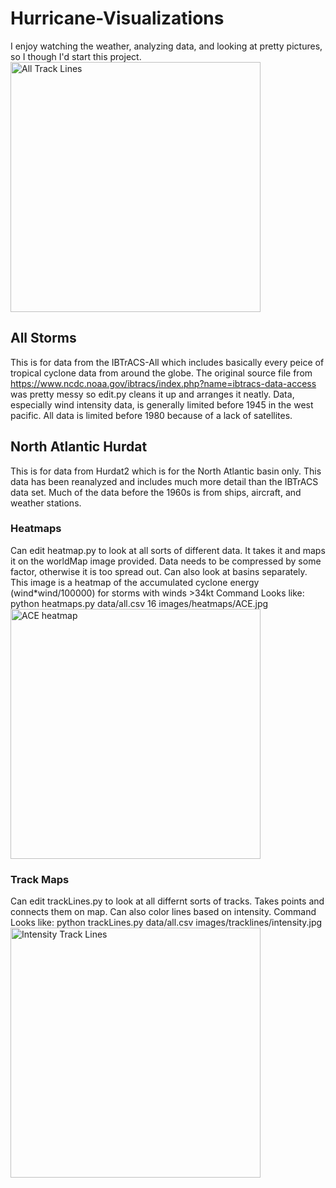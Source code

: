 # Hurricane-Visualizations
I enjoy watching the weather, analyzing data, and looking at pretty pictures, so I though I'd start this project.
<img src="https://github.com/rmmartin02/Hurricane-Visualizations/blob/master/AllStorms/images/TrackLines/AllTrackLines.jpg?raw=true" alt="All Track Lines" width="400px">

## All Storms
This is for data from the IBTrACS-All which includes basically every peice of tropical cyclone data from around the globe.
The original source file from https://www.ncdc.noaa.gov/ibtracs/index.php?name=ibtracs-data-access was pretty messy so edit.py cleans it up and arranges it neatly.
Data, especially wind intensity data, is generally limited before 1945 in the west pacific. All data is limited before 1980 because of a lack of satellites.

## North Atlantic Hurdat
This is for data from Hurdat2 which is for the North Atlantic basin only. This data has been reanalyzed and includes much more detail than the IBTrACS data set.
Much of the data before the 1960s is from ships, aircraft, and weather stations.

### Heatmaps
Can edit heatmap.py to look at all sorts of different data. It takes it and maps it on the worldMap image provided. Data needs to be compressed by some factor, otherwise it is too spread out. Can also look at basins separately.
This image is a heatmap of the accumulated cyclone energy (wind*wind/100000) for storms with winds >34kt
Command Looks like: python heatmaps.py data/all.csv 16 images/heatmaps/ACE.jpg
<img src="https://github.com/rmmartin02/Hurricane-Visualizations/blob/master/AllStorms/images/Heatmaps/ACEHeatmap.jpg?raw=true" alt="ACE heatmap" width="400px">

### Track Maps
Can edit trackLines.py to look at all differnt sorts of tracks. Takes points and connects them on map. Can also color lines based on intensity.
Command Looks like: python trackLines.py data/all.csv images/tracklines/intensity.jpg
<img src="https://github.com/rmmartin02/Hurricane-Visualizations/blob/master/AllStorms/images/TrackLines/AllTracksIntensity.jpg?raw=true" alt="Intensity Track Lines" width="400px">
